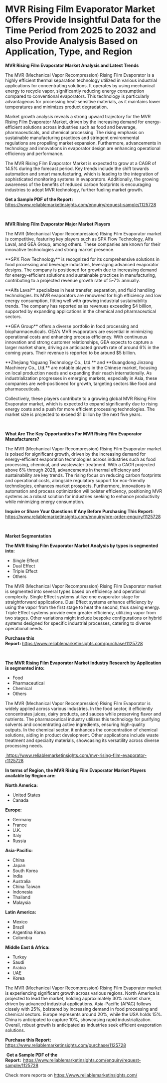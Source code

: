 <p><h1>MVR Rising Film Evaporator Market Offers Provide Insightful Data for the Time Period from 2025 to 2032 and also Provide Analysis Based on Application, Type, and Region</h1></p><p><strong>MVR Rising Film Evaporator Market Analysis and Latest Trends</strong></p>
<p><p>The MVR (Mechanical Vapor Recompression) Rising Film Evaporator is a highly efficient thermal separation technology utilized in various industrial applications for concentrating solutions. It operates by using mechanical energy to recycle vapor, significantly reducing energy consumption compared to conventional evaporators. This technology is particularly advantageous for processing heat-sensitive materials, as it maintains lower temperatures and minimizes product degradation.</p><p>Market growth analysis reveals a strong upward trajectory for the MVR Rising Film Evaporator Market, driven by the increasing demand for energy-efficient solutions across industries such as food and beverage, pharmaceuticals, and chemical processing. The rising emphasis on sustainable manufacturing practices and stringent environmental regulations are propelling market expansion. Furthermore, advancements in technology and innovations in evaporator design are enhancing operational efficiency and performance.</p><p>The MVR Rising Film Evaporator Market is expected to grow at a CAGR of 14.5% during the forecast period. Key trends include the shift towards automation and smart manufacturing, which is leading to the integration of sophisticated monitoring systems in evaporators. Additionally, the growing awareness of the benefits of reduced carbon footprints is encouraging industries to adopt MVR technology, further fueling market growth.</p></p>
<p><strong>Get a Sample PDF of the Report:&nbsp;</strong> <a href="https://www.reliablemarketinsights.com/enquiry/request-sample/1125728?utm_campaign=2139&utm_medium=2&utm_source=Github&utm_content=ia&utm_term=24022025&utm_id=mvr-rising-film-evaporator">https://www.reliablemarketinsights.com/enquiry/request-sample/1125728</a></p>
<p>&nbsp;</p>
<p><strong>MVR Rising Film Evaporator Major Market Players</strong></p>
<p><p>The MVR (Mechanical Vapor Recompression) Rising Film Evaporator market is competitive, featuring key players such as SPX Flow Technology, Alfa Laval, and GEA Group, among others. These companies are known for their innovative technologies and strong market presence.</p><p>**SPX Flow Technology** is recognized for its comprehensive solutions in food processing and beverage industries, leveraging advanced evaporator designs. The company is positioned for growth due to increasing demand for energy-efficient solutions and sustainable practices in manufacturing, contributing to a projected revenue growth rate of 5-7% annually.</p><p>**Alfa Laval** specializes in heat transfer, separation, and fluid handling technologies. Its MVR evaporators are renowned for high efficiency and low energy consumption, fitting well with growing industrial sustainability trends. The company has reported sales revenues exceeding $4 billion, supported by expanding applications in the chemical and pharmaceutical sectors.</p><p>**GEA Group** offers a diverse portfolio in food processing and biopharmaceuticals. GEA's MVR evaporators are essential in minimizing operational costs and enhancing process efficiency. With continuous innovation and strong customer relationships, GEA expects to capture a larger market share, driving an anticipated growth rate of around 6% in the coming years. Their revenue is reported to be around $5 billion.</p><p>**Zhejiang Yaguang Technology Co., Ltd.** and **Guangdong Jinzong Machinery Co., Ltd.** are notable players in the Chinese market, focusing on local production needs and expanding their reach internationally. As industrialization progresses in emerging markets, especially in Asia, these companies are well-positioned for growth, targeting sectors like food and pharmaceuticals.</p><p>Collectively, these players contribute to a growing global MVR Rising Film Evaporator market, which is expected to expand significantly due to rising energy costs and a push for more efficient processing technologies. The market size is projected to exceed $1 billion by the next five years.</p></p>
<p>&nbsp;</p>
<p><strong>What Are The Key Opportunities For MVR Rising Film Evaporator Manufacturers?</strong></p>
<p><p>The MVR (Mechanical Vapor Recompression) Rising Film Evaporator market is poised for significant growth, driven by the increasing demand for energy-efficient evaporation technologies across industries such as food processing, chemical, and wastewater treatment. With a CAGR projected above 6% through 2028, advancements in thermal efficiency and sustainability are key trends. The rising focus on reducing carbon footprints and operational costs, alongside regulatory support for eco-friendly technologies, enhances market prospects. Furthermore, innovations in automation and process optimization will bolster efficiency, positioning MVR systems as a robust solution for industries seeking to enhance productivity while minimizing energy consumption.</p></p>
<p><strong>Inquire or Share Your Questions If Any Before Purchasing This Report:</strong> <a href="https://www.reliablemarketinsights.com/enquiry/pre-order-enquiry/1125728?utm_campaign=2139&utm_medium=2&utm_source=Github&utm_content=ia&utm_term=24022025&utm_id=mvr-rising-film-evaporator">https://www.reliablemarketinsights.com/enquiry/pre-order-enquiry/1125728</a></p>
<p>&nbsp;</p>
<p><strong>Market Segmentation</strong></p>
<p><strong>The MVR Rising Film Evaporator Market Analysis by types is segmented into:</strong></p>
<p><ul><li>Single Effect</li><li>Dual Effect</li><li>Triple Effect</li><li>Others</li></ul></p>
<p><p>The MVR (Mechanical Vapor Recompression) Rising Film Evaporator market is segmented into several types based on efficiency and operational complexity. Single Effect systems utilize one evaporator stage for straightforward applications. Dual Effect systems enhance efficiency by using the vapor from the first stage to heat the second, thus saving energy. Triple Effect systems provide even greater efficiency, utilizing vapor from two stages. Other variations might include bespoke configurations or hybrid systems designed for specific industrial processes, catering to diverse operational needs.</p></p>
<p><strong>Purchase this Report:&nbsp;</strong><a href="https://www.reliablemarketinsights.com/purchase/1125728?utm_campaign=2139&utm_medium=2&utm_source=Github&utm_content=ia&utm_term=24022025&utm_id=mvr-rising-film-evaporator">https://www.reliablemarketinsights.com/purchase/1125728</a></p>
<p>&nbsp;</p>
<p><strong>The MVR Rising Film Evaporator Market Industry Research by Application is segmented into:</strong></p>
<p><ul><li>Food</li><li>Pharmaceutical</li><li>Chemical</li><li>Others</li></ul></p>
<p><p>The MVR (Mechanical Vapor Recompression) Rising Film Evaporator is widely applied across various industries. In the food sector, it efficiently concentrates juices, dairy products, and sauces while preserving flavor and nutrients. The pharmaceutical industry utilizes this technology for purifying solvents and concentrating active ingredients, ensuring high-quality outputs. In the chemical sector, it enhances the concentration of chemical solutions, aiding in product development. Other applications include waste treatment and specialty materials, showcasing its versatility across diverse processing needs.</p></p>
<p><a href="https://www.reliablemarketinsights.com/mvr-rising-film-evaporator-r1125728?utm_campaign=2139&utm_medium=2&utm_source=Github&utm_content=ia&utm_term=24022025&utm_id=mvr-rising-film-evaporator">&nbsp;https://www.reliablemarketinsights.com/mvr-rising-film-evaporator-r1125728</a></p>
<p><strong>In terms of Region, the MVR Rising Film Evaporator Market Players available by Region are:</strong></p>
<p>
    <p> <strong> North America: </strong>
        <ul>
            <li>United States</li>
            <li>Canada</li>
        </ul>
        </p> 
    <p> <strong> Europe: </strong>
        <ul>
            <li>Germany</li>
            <li>France</li>
            <li>U.K.</li>
            <li>Italy</li>
            <li>Russia</li>
        </ul>
        </p> 
    <p> <strong> Asia-Pacific: </strong>
        <ul>
            <li>China</li>
            <li>Japan</li>
            <li>South Korea</li>
            <li>India</li>
            <li>Australia</li>
            <li>China Taiwan</li>
            <li>Indonesia</li>
            <li>Thailand</li>
            <li>Malaysia</li>
        </ul>
        </p> 
    <p> <strong> Latin America: </strong>
        <ul>
            <li>Mexico</li>
            <li>Brazil</li>
            <li>Argentina Korea</li>
            <li>Colombia</li>
        </ul>
        </p> 
    <p> <strong> Middle East & Africa: </strong>
        <ul>
            <li>Turkey</li>
            <li>Saudi</li>
            <li>Arabia</li>
            <li>UAE</li>
            <li>Korea</li>
        </ul>
    </p>
    </p>
<p><p>The MVR (Mechanical Vapor Recompression) Rising Film Evaporator market is experiencing significant growth across various regions. North America is projected to lead the market, holding approximately 30% market share, driven by advanced industrial applications. Asia-Pacific (APAC) follows closely with 25%, bolstered by increasing demand in food processing and chemical sectors. Europe represents around 20%, while the USA holds 15%. China is anticipated to capture 10%, showcasing rapid industrialization. Overall, robust growth is anticipated as industries seek efficient evaporation solutions.</p></p>
<p><strong>Purchase this Report: </strong><a href="https://www.reliablemarketinsights.com/purchase/1125728?utm_campaign=2139&utm_medium=2&utm_source=Github&utm_content=ia&utm_term=24022025&utm_id=mvr-rising-film-evaporator">https://www.reliablemarketinsights.com/purchase/1125728</a></p>
<p>&nbsp;<strong>Get a Sample PDF of the Report:&nbsp;&nbsp;</strong><a href="https://www.reliablemarketinsights.com/enquiry/request-sample/1125728?utm_campaign=2139&utm_medium=2&utm_source=Github&utm_content=ia&utm_term=24022025&utm_id=mvr-rising-film-evaporator">https://www.reliablemarketinsights.com/enquiry/request-sample/1125728</a></p>
<p><strong></strong></p>
<p>Check more reports on <a href="https://www.reliablemarketinsights.com/?utm_campaign=2139&utm_medium=2&utm_source=Github&utm_content=ia&utm_term=24022025&utm_id=mvr-rising-film-evaporator">https://www.reliablemarketinsights.com/</a></p>